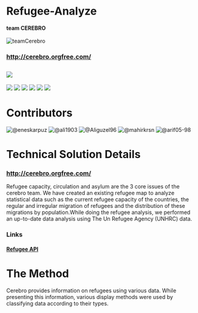 # Refugee-Analyze

**team CEREBRO**
<br><br>
![teamCerebro](https://user-images.githubusercontent.com/56802853/96052506-6520ff80-0e86-11eb-9fac-4b1339742ca6.PNG)


### http://cerebro.orgfree.com/
![](https://raw.githubusercontent.com/cerebrov/refugee-analyze/master/gif/ezgif.com-video-to-gif.gif)
--------------
![](https://img.shields.io/github/stars/pandao/editor.md.svg) ![](https://img.shields.io/github/forks/pandao/editor.md.svg) ![](https://img.shields.io/github/tag/pandao/editor.md.svg) ![](https://img.shields.io/github/release/pandao/editor.md.svg) ![](https://img.shields.io/github/issues/pandao/editor.md.svg) ![](https://img.shields.io/bower/v/editor.md.svg)

# Contributors 

![@eneskarpuz](https://github.com/eneskarpuz)
![@ali1903](https://github.com/ali1903)
![@Aliguzel96](https://github.com/Aliguzel96)
![@mahirkrsn](https://github.com/mahirkrsn)
![@arif05-98](https://github.com/arif05-98)

# Technical Solution Details
### http://cerebro.orgfree.com/
Refugee capacity, circulation and asylum are the 3 core issues of the cerebro team. We have created an existing refugee map to analyze statistical data such as the current refugee capacity of the countries, the regular and irregular migration of refugees and the distribution of these migrations by population.While doing the refugee analysis, we performed an up-to-date data analysis using The Un Refugee Agency (UNHRC) data. 

### Links
#### [Refugee API](https://app.sheetlabs.com/#/services/doc/CERE/REFAPI#examples)

# The Method
Cerebro provides information on refugees using various data. While presenting this information, various display methods were used by classifying data according to their types. 
